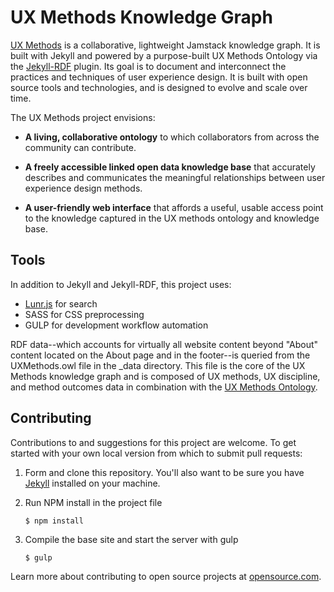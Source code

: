 # UX Methods Knowledge Graph
[UX Methods](https://www.uxmethods.org/) is a collaborative, lightweight Jamstack knowledge graph. It is built with Jekyll and powered by a purpose-built UX Methods Ontology via the [Jekyll-RDF](https://github.com/AKSW/jekyll-rdf) plugin. Its goal is to document and interconnect the practices and techniques of user experience design. It is built with open source tools and technologies, and is designed to evolve and scale over time.

The UX Methods project envisions: 

- **A living, collaborative ontology** to which collaborators from across the community can contribute.

- **A freely accessible linked open data knowledge base** that accurately describes and communicates the meaningful relationships between user experience design methods. 

- **A user-friendly web interface** that affords a useful, usable access point to the knowledge captured in the UX methods ontology and knowledge base.

## Tools
In addition to Jekyll and Jekyll-RDF, this project uses:

- [Lunr.js](https://lunrjs.com/) for search
- SASS for CSS preprocessing
- GULP for development workflow automation 

RDF data--which accounts for virtually all website content beyond "About" content located on the About page and in the footer--is queried from the UXMethods.owl file in the \_data directory. This file is the core of the UX Methods knowledge graph and is composed of UX methods, UX discipline, and method outcomes data in combination with the [UX Methods Ontology](https://github.com/andybywire/ux-methods-ontology). 

## Contributing
Contributions to and suggestions for this project are welcome. To get started with your own local version from which to submit pull requests: 

1. Form and clone this repository. You'll also want to be sure you have [Jekyll](https://jekyllrb.com/) installed on your machine. 
  

2. Run NPM install in the project file
  
    `$ npm install`

3. Compile the base site and start the server with gulp
    
    `$ gulp`

Learn more about contributing to open source projects at [opensource.com](https://opensource.com/article/19/7/create-pull-request-github).